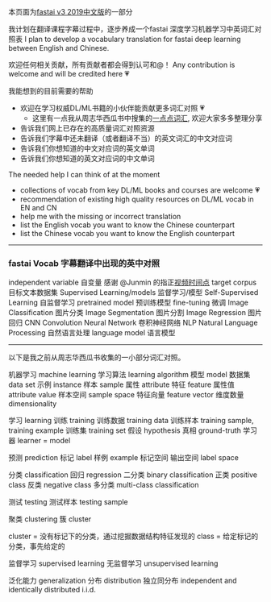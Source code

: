 
本页面为[fastai v3 2019中文版](https://forums.fast.ai/t/fast-ai-v3-2019/39325)的一部分

我计划在翻译课程字幕过程中，逐步养成一个fastai 深度学习机器学习中英词汇对照表
I plan to develop a vocabulary translation for fastai deep learning between English and Chinese. 

欢迎任何相关贡献，所有贡献者都会得到认可和@！
Any contribution is welcome and will be credited here :heartpulse:

我能想到的目前需要的帮助
- 欢迎在学习权威DL/ML书籍的小伙伴能贡献更多词汇对照 :heartpulse: 
    - 这里有一点我从周志华西瓜书中搜集的[一点点词汇](#watermelon), 欢迎大家多多整理分享
- 告诉我们网上已存在的高质量词汇对照资源
- 告诉我们字幕中还未翻译（或者翻译不当）的英文词汇的中文对应词
- 告诉我们你想知道的中文对应词的英文单词
- 告诉我们你想知道的英文对应词的中文单词

The needed help I can think of at the moment 
- collections of vocab from key DL/ML books and courses are welcome :heartpulse: 
- recommendation of existing high quality resources on DL/ML vocab in EN and CN
- help me with the missing or incorrect translation
- list the English vocab you want to know the Chinese counterpart
- list the Chinese vocab you want to know the English counterpart

---
### fastai Vocab 字幕翻译中出现的英中对照

independent variable 自变量 感谢 @Junmin 的指正[视频时间点](https://youtu.be/MpZxV6DVsmM?t=4066)
target corpus 目标文本数据集
Supervised Learning/models 监督学习/模型
Self-Supervised Learning 自监督学习
pretrained model 预训练模型
fine-tuning 微调
Image Classification 图片分类
Image Segmentation 图片分割
Image Regression 图片回归
CNN Convolution Neural Network 卷积神经网络
NLP Natural Language Processing  自然语言处理 
language model 语言模型 

---

<a name='watermelon'></a>
以下是我之前从周志华西瓜书收集的一小部分词汇对照。

机器学习 machine learning
学习算法 learning algorithm
模型 model
数据集 data set 
示例 instance 样本 sample
属性 attribute 特征 feature
属性值 attribute value 
样本空间 sample space
特征向量 feature vector
维度数量 dimensionality

学习 learning 训练 training 
训练数据 training data
训练样本 training sample, training example
训练集 training set
假设 hypothesis
真相 ground-truth
学习器 learner = model

预测 prediction
标记 label
样例 example
标记空间 输出空间 label space 

分类 classification
回归 regression
二分类 binary classification
正类 positive class
反类 negative class
多分类 multi-class classification


测试 testing 
测试样本 testing sample


聚类 clustering
簇 cluster


cluster = 没有标记下的分类，通过挖掘数据结构特征发现的
class = 给定标记的分类，事先给定的

监督学习 supervised learning
无监督学习 unsupervised learning


泛化能力 generalization
分布 distribution 
独立同分布 independent and identically distributed i.i.d.
